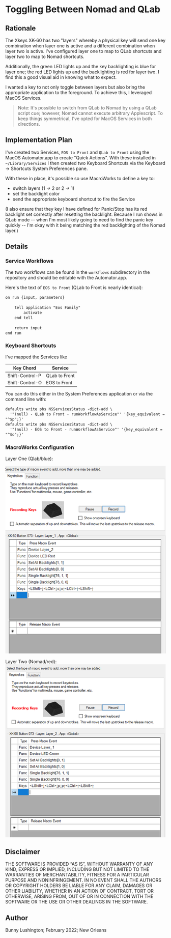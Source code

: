 # Toggling Between Nomad and QLab

## Rationale

The Xkeys XK-60 has two "layers" whereby a physical key will send one
key combination when layer one is active and a different combination
when layer two is active.  I've configured layer one to map to QLab
shortcuts and layer two to map to Nomad shortcuts.

Additionally, the green LED lights up and the key backlighting is blue
for layer one; the red LED lights up and the backlighting is red for
layer two. I find this a good visual aid in knowing what to expect.

I wanted a key to not only toggle between layers but also bring the
appropriate application to the foreground.  To achieve this, I
leveraged MacOS Services.

> Note: It's possible to switch from QLab to Nomad by using a QLab
> script cue; however, Nomad cannot execute arbitrary Applescript.  To
> keep things symmetrical, I've opted for MacOS Services in both
> directions.

## Implementation Plan

I've created two Services, `EOS to Front` and `QLab to Front` using
the MacOS Automator.app to create "Quick Actions".  With these
installed in `~/Library/Services` I then created two Keyboard
Shortcuts via the Keyboard -> Shortcuts System Preferences pane.

With these in place, it's possible so use MacroWorks to define a key to:

  * switch layers (1 -> 2 or 2 -> 1)
  * set the backlight color
  * send the appropriate keyboard shortcut to fire the Service

(I also ensure that they key I have defined for Panic/Stop has its red
backlight set correctly after resetting the backlight.  Because I run
shows in QLab mode -- when I'm most likely going to need to find the
panic key quickly -- I'm okay with it being matching the red
backlighting of the Nomad layer.)

## Details

### Service Workflows

The two workflows can be found in the `workflows` subdirectory in the
repository and should be editable with the Automator.app.

Here's the text of `EOS to Front` (QLab to Front is nearly identical):

``` applescript
on run {input, parameters}

	tell application "Eos Family"
		activate
	end tell

	return input
end run
```

### Keyboard Shortcuts

I've mapped the Services like

| Key Chord | Service |
| --- | --- |
| Shift-Control-P | QLab to Front |
| Shift-Control-O | EOS to Front |

You can do this either in the System Preferences application or via
the command line with:

``` shell
defaults write pbs NSServicesStatus -dict-add \
  '"(null) - QLab to Front - runWorkflowAsService"' '{key_equivalent = "^$p";}'
defaults write pbs NSServicesStatus -dict-add \
  '"(null) - EOS to Front - runWorkflowAsService"' '{key_equivalent = "^$o";}'
```

### MacroWorks Configuration

Layer One (Qlab/blue):

![Nomad Toggle](img/toggle-to-eos.png)

Layer Two (Nomad/red):
![QLab Toggle](img/toggle-to-qlab.png)



## Disclaimer

THE SOFTWARE IS PROVIDED “AS IS”, WITHOUT WARRANTY OF ANY KIND,
EXPRESS OR IMPLIED, INCLUDING BUT NOT LIMITED TO THE WARRANTIES OF
MERCHANTABILITY, FITNESS FOR A PARTICULAR PURPOSE AND
NONINFRINGEMENT. IN NO EVENT SHALL THE AUTHORS OR COPYRIGHT HOLDERS BE
LIABLE FOR ANY CLAIM, DAMAGES OR OTHER LIABILITY, WHETHER IN AN ACTION
OF CONTRACT, TORT OR OTHERWISE, ARISING FROM, OUT OF OR IN CONNECTION
WITH THE SOFTWARE OR THE USE OR OTHER DEALINGS IN THE SOFTWARE.

## Author

Bunny Lushington; February 2022; New Orleans
